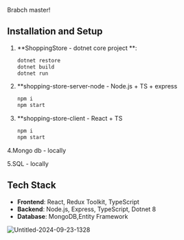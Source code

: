 Brabch master!

## Installation and Setup
   
1. **ShoppingStore - dotnet core project **:
   
   ```bash
   dotnet restore
   dotnet build
   dotnet run

2. **shopping-store-server-node - Node.js + TS + express
   
   ```bash
   npm i 
   npm start

3. **shopping-store-client - React + TS 
   
   ```bash
   npm i 
   npm start
   
4.Mongo db - locally

5.SQL - locally

   

## Tech Stack
- **Frontend**: React, Redux Toolkit, TypeScript
- **Backend**: Node.js, Express, TypeScript, Dotnet 8
- **Database**: MongoDB,Entity Framework


![Untitled-2024-09-23-1328](https://github.com/user-attachments/assets/254ef67d-9480-4b03-91fd-dd8e4b39a59a)
